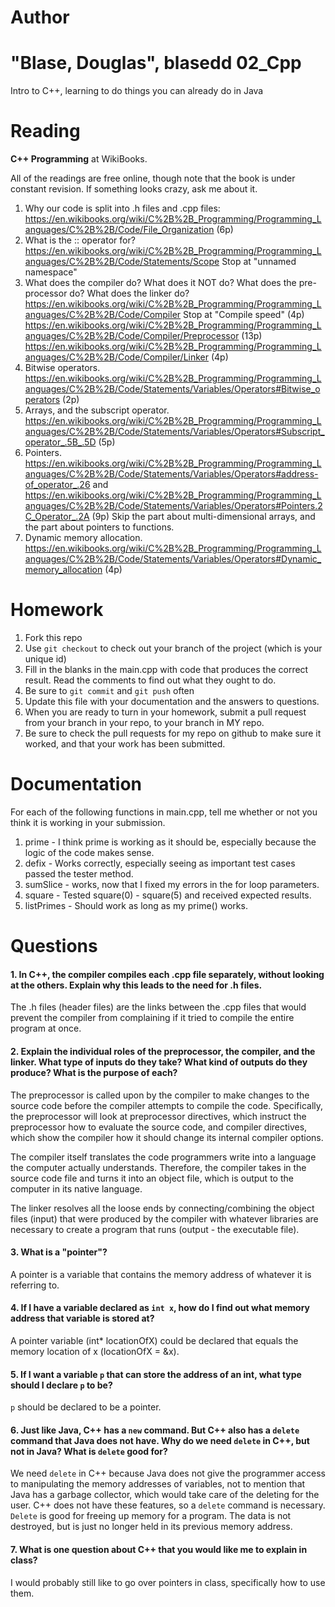 Author
==========
"Blase, Douglas", blasedd
02_Cpp
======

Intro to C++, learning to do things you can already do in Java

Reading
=======

**C++ Programming** at WikiBooks.

All of the readings are free online, though note that the book is under constant revision. If something looks crazy, ask me about it.

1. Why our code is split into .h files and .cpp files: https://en.wikibooks.org/wiki/C%2B%2B_Programming/Programming_Languages/C%2B%2B/Code/File_Organization (6p)
2. What is the :: operator for? https://en.wikibooks.org/wiki/C%2B%2B_Programming/Programming_Languages/C%2B%2B/Code/Statements/Scope Stop at "unnamed namespace"
3. What does the compiler do? What does it NOT do? What does the pre-processor do? What does the linker do? https://en.wikibooks.org/wiki/C%2B%2B_Programming/Programming_Languages/C%2B%2B/Code/Compiler Stop at "Compile speed" (4p) https://en.wikibooks.org/wiki/C%2B%2B_Programming/Programming_Languages/C%2B%2B/Code/Compiler/Preprocessor (13p) https://en.wikibooks.org/wiki/C%2B%2B_Programming/Programming_Languages/C%2B%2B/Code/Compiler/Linker (4p)
4. Bitwise operators. https://en.wikibooks.org/wiki/C%2B%2B_Programming/Programming_Languages/C%2B%2B/Code/Statements/Variables/Operators#Bitwise_operators (2p)
5. Arrays, and the subscript operator. https://en.wikibooks.org/wiki/C%2B%2B_Programming/Programming_Languages/C%2B%2B/Code/Statements/Variables/Operators#Subscript_operator_.5B_.5D (5p)
6. Pointers. https://en.wikibooks.org/wiki/C%2B%2B_Programming/Programming_Languages/C%2B%2B/Code/Statements/Variables/Operators#address-of_operator_.26 and https://en.wikibooks.org/wiki/C%2B%2B_Programming/Programming_Languages/C%2B%2B/Code/Statements/Variables/Operators#Pointers.2C_Operator_.2A (9p) Skip the part about multi-dimensional arrays, and the part about pointers to functions.
7. Dynamic memory allocation. https://en.wikibooks.org/wiki/C%2B%2B_Programming/Programming_Languages/C%2B%2B/Code/Statements/Variables/Operators#Dynamic_memory_allocation (4p)

Homework
========

1. Fork this repo
2. Use `git checkout` to check out your branch of the project (which is your unique id)
3. Fill in the blanks in the main.cpp with code that produces the correct result. Read the comments to find out what they ought to do.
4. Be sure to `git commit` and `git push` often
5. Update this file with your documentation and the answers to questions.
6. When you are ready to turn in your homework, submit a pull request from your branch in your repo, to your branch in MY repo.
7. Be sure to check the pull requests for my repo on github to make sure it worked, and that your work has been submitted.

Documentation
=========

For each of the following functions in main.cpp, tell me whether or not you think it is working in your submission.

1. prime - I think prime is working as it should be, especially because the logic of the code makes sense.
2. defix - Works correctly, especially seeing as important test cases passed the tester method.
3. sumSlice - works, now that I fixed my errors in the for loop parameters.
4. square - Tested square(0) - square(5) and received expected results.
5. listPrimes - Should work as long as my prime() works.

Questions
=======

#### 1. In C++, the compiler compiles each .cpp file separately, without looking at the others. Explain why this leads to the need for .h files.

The .h files (header files) are the links between the .cpp files that would prevent the compiler from complaining if it tried to compile the entire program at once.

#### 2. Explain the individual roles of the preprocessor, the compiler, and the linker. What type of inputs do they take? What kind of outputs do they produce? What is the purpose of each?

The preprocessor is called upon by the compiler to make changes to the source code before the compiler attempts to compile the code. Specifically, the preprocessor will look at preprocessor directives, which instruct the preprocessor how to evaluate the source code, and compiler directives, which show the compiler how it should change its internal compiler options.

The compiler itself translates the code programmers write into a language the computer actually understands. Therefore, the compiler takes in the source code file and turns it into an object file, which is output to the computer in its native language.

The linker resolves all the loose ends by connecting/combining the object files (input) that were produced by the compiler with whatever libraries are necessary to create a program that runs (output - the executable file).

#### 3. What is a "pointer"?

A pointer is a variable that contains the memory address of whatever it is referring to.

#### 4. If I have a variable declared as `int x`, how do I find out what memory address that variable is stored at?

A pointer variable (int* locationOfX) could be declared that equals the memory location of x (locationOfX = &x).

#### 5. If I want a variable `p` that can store the address of an int, what type should I declare `p` to be?

`p` should be declared to be a pointer.

#### 6. Just like Java, C++ has a `new` command. But C++ also has a `delete` command that Java does not have. Why do we need `delete` in C++, but not in Java? What is `delete` good for?

We need `delete` in C++ because Java does not give the programmer access to manipulating the memory addresses of variables, not to mention that Java has a garbage collector, which would take care of the deleting for the user. C++ does not have these features, so a `delete` command is necessary. `Delete` is good for freeing up memory for a program. The data is not destroyed, but is just no longer held in its previous memory address.

#### 7. What is one question about C++ that you would like me to explain in class?

I would probably still like to go over pointers in class, specifically how to use them.